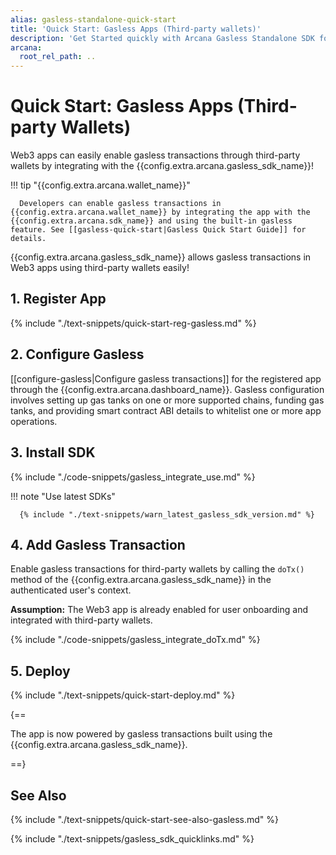 ```yaml
---
alias: gasless-standalone-quick-start
title: 'Quick Start: Gasless Apps (Third-party wallets)'
description: 'Get Started quickly with Arcana Gasless Standalone SDK for apps by using these step-by-step instructions. Use the Arcana Developer Dashboard to register the app, get a client ID, configure gasless operations and then use the client ID to integrate the app with the Arcana Gasless SDK.'
arcana:
  root_rel_path: ..
---
```


# Quick Start: Gasless Apps (Third-party Wallets)

Web3 apps can easily enable gasless transactions through third-party wallets by integrating with the {{config.extra.arcana.gasless_sdk_name}}! 

!!! tip "{{config.extra.arcana.wallet_name}}"

      Developers can enable gasless transactions in {{config.extra.arcana.wallet_name}} by integrating the app with the {{config.extra.arcana.sdk_name}} and using the built-in gasless feature. See [[gasless-quick-start|Gasless Quick Start Guide]] for details.
  
<!----
## Overview

Web3 app developers can easily enable zero gas fees for app users by using {{config.extra.arcana.company_name}} SDKs. The process may vary depending on the app use case:

### Use cases

1. **Only {{config.extra.arcana.wallet_name}} Apps**: This use case refers to apps that need to enable gasless transactions **only** with the embedded, non-custodial {{config.extra.arcana.wallet_name}}.
2. **Multi-wallet Apps**: Multi-wallet apps are those that support {{config.extra.arcana.wallet_name}} and third-party browser-based wallets as well. They need to enable gasless transactions in both, the {{config.extra.arcana.wallet_name}} and any third-party browser-based wallet. 
3. **Only Third-party Wallet Apps**: This use case refers to apps that only need to enable gasless transactions for other third-party, browser-based wallets. Such apps do not require any user onboarding functionality or the embedded, non-custodial {{config.extra.arcana.wallet_name}} offered by the {{config.extra.arcana.sdk_name}}.

In every use case above, the developers must first use the  {{config.extra.arcana.dashboard_name}} and register the app, obtain a unique identifier for the app and configure gasless settings. After gasless configuration is complete, developers can proceed to install the requisite SDKs as per the use case and begin app integration.

<img class="an-screenshots" src="/img/an_auth_usage_overview_light.png#only-light" alt="Auth Usage Overview"/>
<img class="an-screenshots" src="/img/an_auth_usage_overview_dark.png#only-dark" alt="Auth Usage Overview"/>

In this guide, we will cover only the **last use case**. For details on the first two use cases, see [[gasless-quick-start|here]].

--->

{{config.extra.arcana.gasless_sdk_name}} allows gasless transactions in Web3 apps using third-party wallets easily!

## 1. Register App

{% include "./text-snippets/quick-start-reg-gasless.md" %}

## 2. Configure Gasless

[[configure-gasless|Configure gasless transactions]] for the registered app through the {{config.extra.arcana.dashboard_name}}. Gasless configuration involves setting up gas tanks on one or more supported chains, funding gas tanks, and providing smart contract ABI details to whitelist one or more app operations.

## 3. Install SDK

{% include "./code-snippets/gasless_integrate_use.md" %}

!!! note "Use latest SDKs"
  
      {% include "./text-snippets/warn_latest_gasless_sdk_version.md" %}

## 4. Add Gasless Transaction

Enable gasless transactions for third-party wallets by calling the `doTx()` method of the {{config.extra.arcana.gasless_sdk_name}} in the authenticated user's context. 

**Assumption:**  The Web3 app is already enabled for user onboarding and integrated with third-party wallets.

{% include "./code-snippets/gasless_integrate_doTx.md" %}

## 5. Deploy 

{% include "./text-snippets/quick-start-deploy.md" %}

{==

The app is now powered by gasless transactions built using the {{config.extra.arcana.gasless_sdk_name}}.

==}

## See Also

{% include "./text-snippets/quick-start-see-also-gasless.md" %}

{% include "./text-snippets/gasless_sdk_quicklinks.md" %}